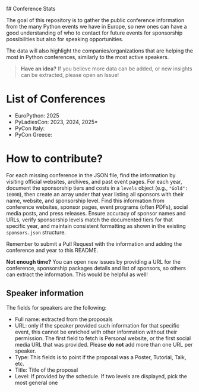 f# Conference Stats

The goal of this repository is to gather the public conference information
from the many Python events we have in Europe, so new ones can have a good
understanding of who to contact for future events for sponsorship possibilities
but also for speaking opportunities.

The data will also highlight the companies/organizations that are helping the
most in Python conferences, similarly to the most active speakers.

> **Have an idea?** If you believe more data can be added, or new insights can
> be extracted, please open an Issue!

# List of Conferences

* EuroPython: 2025
* PyLadiesCon: 2023, 2024, 2025*
* PyCon Italy:
* PyCon Greece:

# How to contribute?

For each missing conference in the JSON file, find the information by visiting official
websites, archives, and past event pages. For each year, document the sponsorship tiers
and costs in a `levels` object (e.g., `"Gold": 10000`), then create an array under that
year listing all sponsors with their name, website, and sponsorship level. Find this
information from conference websites, sponsor pages, event programs (often PDFs), social
media posts, and press releases. Ensure accuracy of sponsor names and URLs, verify
sponsorship levels match the documented tiers for that specific year, and maintain
consistent formatting as shown in the existing `sponsors.json` structure.

Remember to submit a Pull Request with the information and adding the
conference and year to this README.

**Not enough time?**
You can open new issues by providing a URL for the conference,
sponsorship packages details and list of sponsors, so others can extract
the information. This would be helpful as well!

## Speaker information

The fields for speakers are the following:
* Full name: extracted from the proposals
* URL: only if the speaker provided such information for that specific event,
    this cannot be enriched with other information without their permission.
    The first field to fetch is Personal website, or the first social media URL
    that was provided. Please **do not** add more than one URL per speaker.
* Type: This fields is to point if the proposal was a Poster, Tutorial, Talk,
    etc.
* Title: Title of the proposal
* Level: If provided by the schedule. If two levels are displayed, pick the
    most general one
